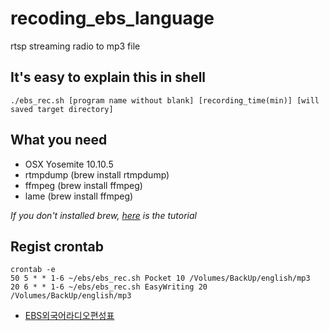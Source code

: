 # recoding_ebs_language
rtsp streaming radio to mp3 file

## It's easy to explain this in shell
```shell
./ebs_rec.sh [program name without blank] [recording_time(min)] [will saved target directory]
```

## What you need
- OSX Yosemite 10.10.5
- rtmpdump (brew install rtmpdump)
- ffmpeg (brew install ffmpeg)
- lame (brew install ffmpeg)

*If you don't installed brew, [here](http://brew.sh/index_ko.html) is the tutorial*

## Regist crontab

```shell
crontab -e
50 5 * * 1-6 ~/ebs/ebs_rec.sh Pocket 10 /Volumes/BackUp/english/mp3
20 6 * * 1-6 ~/ebs/ebs_rec.sh EasyWriting 20 /Volumes/BackUp/english/mp3
```

* [EBS외국어라디오편성표](http://www.ebs.co.kr/schedule?channelCd=IRADIO&onor=IRADIO)


